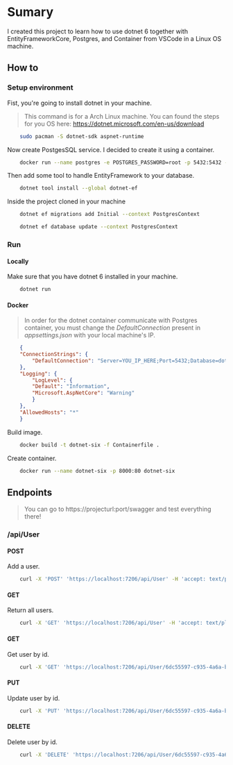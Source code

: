 # Sumary

I created this project to learn how to use dotnet 6 together with EntityFrameworkCore, Postgres, and Container from VSCode in a Linux OS machine.

## How to

### Setup environment

Fist, you're going to install dotnet in your machine.

>This command is for a Arch Linux machine. You can found the steps for you OS here: https://dotnet.microsoft.com/en-us/download

```bash
    sudo pacman -S dotnet-sdk aspnet-runtime
```

Now create PostgesSQL service. I decided to create it using a container.

```bash
    docker run --name postgres -e POSTGRES_PASSWORD=root -p 5432:5432 -d postgres
```

Then add some tool to handle EntityFramework to your database.

```bash
    dotnet tool install --global dotnet-ef
```

Inside the project cloned in your machine

```bash
    dotnet ef migrations add Initial --context PostgresContext
```

```bash
    dotnet ef database update --context PostgresContext
```

### Run

#### Locally

Make sure that you have dotnet 6 installed in your machine.

```bash
    dotnet run
```

#### Docker

>In order for the dotnet container communicate with Postgres container, you must change the *DefaultConnection* present in *appsettings.json* with your local machine's IP.

```json
    {
    "ConnectionStrings": {
        "DefaultConnection": "Server=YOU_IP_HERE;Port=5432;Database=dotnet;User Id=postgres;Password=root;"
    },
    "Logging": {
        "LogLevel": {
        "Default": "Information",
        "Microsoft.AspNetCore": "Warning"
        }
    },
    "AllowedHosts": "*"
    }
```

Build image.

```bash
    docker build -t dotnet-six -f Containerfile .
```

Create container.

```bash
    docker run --name dotnet-six -p 8000:80 dotnet-six
```

## Endpoints

>You can go to https://projecturl:port/swagger and test everything there!

### /api/User

#### POST

Add a user.

```bash
    curl -X 'POST' 'https://localhost:7206/api/User' -H 'accept: text/plain' -H 'Content-Type: application/json' -d '{ "name": "Name", "email": "mail@mail.com" }'
```

#### GET

Return all users.

```bash
    curl -X 'GET' 'https://localhost:7206/api/User' -H 'accept: text/plain'
```

#### GET

Get user by id.

```bash
    curl -X 'GET' 'https://localhost:7206/api/User/6dc55597-c935-4a6a-ba5c-cd57035cf43d' -H 'accept: text/plain' 
```

#### PUT

Update user by id.

```bash
    curl -X 'PUT' 'https://localhost:7206/api/User/6dc55597-c935-4a6a-ba5c-cd57035cf43d' -H 'accept: */*' -H 'Content-Type: application/json' -d '{ "name": "User", "email": "mail@mail.com" }'
```

#### DELETE

Delete user by id.

```bash
    curl -X 'DELETE' 'https://localhost:7206/api/User/6dc55597-c935-4a6a-ba5c-cd57035cf43d' -H 'accept: */*' 
```